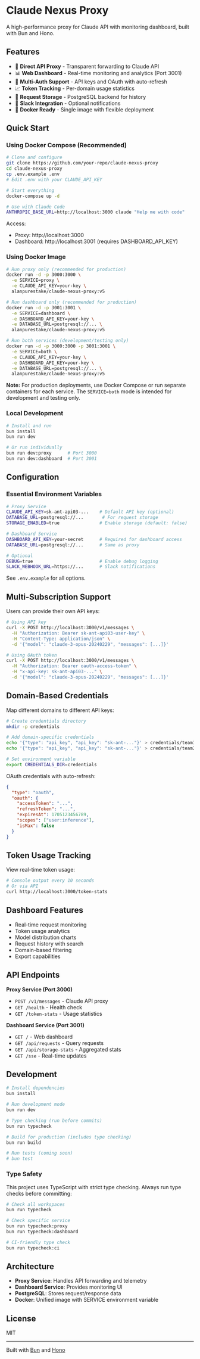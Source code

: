 # Claude Nexus Proxy

A high-performance proxy for Claude API with monitoring dashboard, built with Bun and Hono.

## Features

- 🚀 **Direct API Proxy** - Transparent forwarding to Claude API
- 📊 **Web Dashboard** - Real-time monitoring and analytics (Port 3001)
- 🔐 **Multi-Auth Support** - API keys and OAuth with auto-refresh
- 📈 **Token Tracking** - Per-domain usage statistics
- 💾 **Request Storage** - PostgreSQL backend for history
- 🔔 **Slack Integration** - Optional notifications
- 🐳 **Docker Ready** - Single image with flexible deployment

## Quick Start

### Using Docker Compose (Recommended)

```bash
# Clone and configure
git clone https://github.com/your-repo/claude-nexus-proxy
cd claude-nexus-proxy
cp .env.example .env
# Edit .env with your CLAUDE_API_KEY

# Start everything
docker-compose up -d

# Use with Claude Code
ANTHROPIC_BASE_URL=http://localhost:3000 claude "Help me with code"
```

Access:
- Proxy: http://localhost:3000
- Dashboard: http://localhost:3001 (requires DASHBOARD_API_KEY)

### Using Docker Image

```bash
# Run proxy only (recommended for production)
docker run -d -p 3000:3000 \
  -e SERVICE=proxy \
  -e CLAUDE_API_KEY=your-key \
  alanpurestake/claude-nexus-proxy:v5

# Run dashboard only (recommended for production)
docker run -d -p 3001:3001 \
  -e SERVICE=dashboard \
  -e DASHBOARD_API_KEY=your-key \
  -e DATABASE_URL=postgresql://... \
  alanpurestake/claude-nexus-proxy:v5

# Run both services (development/testing only)
docker run -d -p 3000:3000 -p 3001:3001 \
  -e SERVICE=both \
  -e CLAUDE_API_KEY=your-key \
  -e DASHBOARD_API_KEY=your-key \
  -e DATABASE_URL=postgresql://... \
  alanpurestake/claude-nexus-proxy:v5
```

**Note:** For production deployments, use Docker Compose or run separate containers for each service. The `SERVICE=both` mode is intended for development and testing only.

### Local Development

```bash
# Install and run
bun install
bun run dev

# Or run individually
bun run dev:proxy      # Port 3000
bun run dev:dashboard  # Port 3001
```

## Configuration

### Essential Environment Variables

```bash
# Proxy Service
CLAUDE_API_KEY=sk-ant-api03-...    # Default API key (optional)
DATABASE_URL=postgresql://...       # For request storage
STORAGE_ENABLED=true               # Enable storage (default: false)

# Dashboard Service  
DASHBOARD_API_KEY=your-secret      # Required for dashboard access
DATABASE_URL=postgresql://...      # Same as proxy

# Optional
DEBUG=true                         # Enable debug logging
SLACK_WEBHOOK_URL=https://...      # Slack notifications
```

See `.env.example` for all options.

## Multi-Subscription Support

Users can provide their own API keys:

```bash
# Using API key
curl -X POST http://localhost:3000/v1/messages \
  -H "Authorization: Bearer sk-ant-api03-user-key" \
  -H "Content-Type: application/json" \
  -d '{"model": "claude-3-opus-20240229", "messages": [...]}'

# Using OAuth token
curl -X POST http://localhost:3000/v1/messages \
  -H "Authorization: Bearer oauth-access-token" \
  -H "x-api-key: sk-ant-api03-..." \
  -d '{"model": "claude-3-opus-20240229", "messages": [...]}'
```

## Domain-Based Credentials

Map different domains to different API keys:

```bash
# Create credentials directory
mkdir -p credentials

# Add domain-specific credentials
echo '{"type": "api_key", "api_key": "sk-ant-..."}' > credentials/team1.example.com.credentials.json
echo '{"type": "api_key", "api_key": "sk-ant-..."}' > credentials/team2.example.com.credentials.json

# Set environment variable
export CREDENTIALS_DIR=credentials
```

OAuth credentials with auto-refresh:
```json
{
  "type": "oauth",
  "oauth": {
    "accessToken": "...",
    "refreshToken": "...",
    "expiresAt": 1705123456789,
    "scopes": ["user:inference"],
    "isMax": false
  }
}
```

## Token Usage Tracking

View real-time token usage:

```bash
# Console output every 10 seconds
# Or via API
curl http://localhost:3000/token-stats
```

## Dashboard Features

- Real-time request monitoring
- Token usage analytics
- Model distribution charts
- Request history with search
- Domain-based filtering
- Export capabilities

## API Endpoints

**Proxy Service (Port 3000)**
- `POST /v1/messages` - Claude API proxy
- `GET /health` - Health check
- `GET /token-stats` - Usage statistics

**Dashboard Service (Port 3001)**
- `GET /` - Web dashboard
- `GET /api/requests` - Query requests
- `GET /api/storage-stats` - Aggregated stats
- `GET /sse` - Real-time updates

## Development

```bash
# Install dependencies
bun install

# Run development mode
bun run dev

# Type checking (run before commits)
bun run typecheck

# Build for production (includes type checking)
bun run build

# Run tests (coming soon)
# bun test
```

### Type Safety

This project uses TypeScript with strict type checking. Always run type checks before committing:

```bash
# Check all workspaces
bun run typecheck

# Check specific service
bun run typecheck:proxy
bun run typecheck:dashboard

# CI-friendly type check
bun run typecheck:ci
```

## Architecture

- **Proxy Service**: Handles API forwarding and telemetry
- **Dashboard Service**: Provides monitoring UI
- **PostgreSQL**: Stores request/response data
- **Docker**: Unified image with SERVICE environment variable

## License

MIT

---

Built with [Bun](https://bun.sh) and [Hono](https://hono.dev)